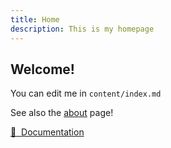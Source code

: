 ```yaml
---
title: Home
description: This is my homepage
---
```


## Welcome!

You can edit me in <code>content/index.md</code>

See also the [about](/about) page!

[📖 &nbsp;Documentation](https://content.nuxtjs.org)
